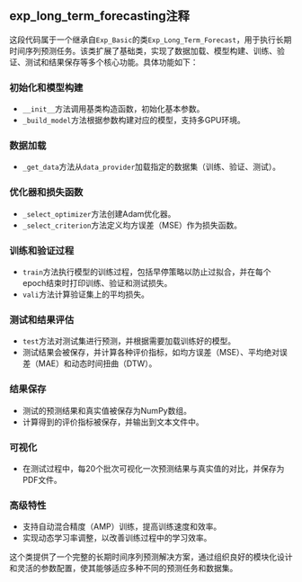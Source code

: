## exp_long_term_forecasting注释
这段代码属于一个继承自`Exp_Basic`的类`Exp_Long_Term_Forecast`，用于执行长期时间序列预测任务。该类扩展了基础类，实现了数据加载、模型构建、训练、验证、测试和结果保存等多个核心功能。具体功能如下：

### 初始化和模型构建
- `__init__`方法调用基类构造函数，初始化基本参数。
- `_build_model`方法根据参数构建对应的模型，支持多GPU环境。

### 数据加载
- `_get_data`方法从`data_provider`加载指定的数据集（训练、验证、测试）。

### 优化器和损失函数
- `_select_optimizer`方法创建Adam优化器。
- `_select_criterion`方法定义均方误差（MSE）作为损失函数。

### 训练和验证过程
- `train`方法执行模型的训练过程，包括早停策略以防止过拟合，并在每个epoch结束时打印训练、验证和测试损失。
- `vali`方法计算验证集上的平均损失。

### 测试和结果评估
- `test`方法对测试集进行预测，并根据需要加载训练好的模型。
- 测试结果会被保存，并计算各种评价指标，如均方误差（MSE）、平均绝对误差（MAE）和动态时间扭曲（DTW）。

### 结果保存
- 测试的预测结果和真实值被保存为NumPy数组。
- 计算得到的评价指标被保存，并输出到文本文件中。

### 可视化
- 在测试过程中，每20个批次可视化一次预测结果与真实值的对比，并保存为PDF文件。

### 高级特性
- 支持自动混合精度（AMP）训练，提高训练速度和效率。
- 实现动态学习率调整，以改善训练过程中的学习效率。

这个类提供了一个完整的长期时间序列预测解决方案，通过组织良好的模块化设计和灵活的参数配置，使其能够适应多种不同的预测任务和数据集。
